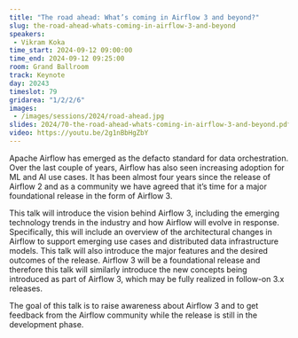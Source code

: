 ```yaml
---
title: "The road ahead: What’s coming in Airflow 3 and beyond?"
slug: the-road-ahead-whats-coming-in-airflow-3-and-beyond
speakers:
 - Vikram Koka
time_start: 2024-09-12 09:00:00
time_end: 2024-09-12 09:25:00
room: Grand Ballroom
track: Keynote
day: 20243
timeslot: 79
gridarea: "1/2/2/6"
images: 
 - /images/sessions/2024/road-ahead.jpg
slides: 2024/70-the-road-ahead-whats-coming-in-airflow-3-and-beyond.pdf
video: https://youtu.be/2g1nBbHgZbY
---
```


Apache Airflow has emerged as the defacto standard for data orchestration. Over the last couple of years, Airflow has also seen increasing adoption for ML and AI use cases. It has been almost four years since the release of Airflow 2 and as a community we have agreed that it’s time for a major foundational release in the form of Airflow 3. 
 
 
 
 This talk will introduce the vision behind Airflow 3, including the emerging technology trends in the industry and how Airflow will evolve in response. Specifically, this will include an overview of the architectural changes in Airflow to support emerging use cases and distributed data infrastructure models. This talk will also introduce the major features and the desired outcomes of the release. Airflow 3 will be a foundational release and therefore this talk will similarly introduce the new concepts being introduced as part of Airflow 3, which may be fully realized in follow-on 3.x releases.
 
 
 
 The goal of this talk is to raise awareness about Airflow 3 and to get feedback from the Airflow community while the release is still in the development phase.